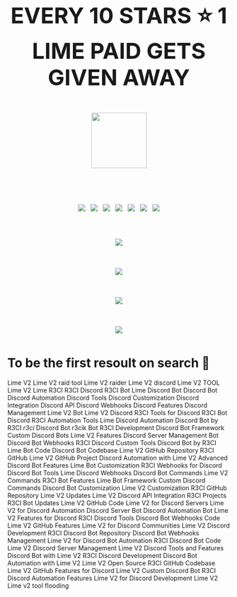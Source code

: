 <h1 align="center" style="font-size: 50px;">
  EVERY 10 STARS ⭐ 1 LIME PAID GETS GIVEN AWAY
</p>

<p align="center">
  <img src="https://i.imgur.com/ZEaWqeW.png" width="125" height="125">
</p>

<p align="center">
  <img src="https://img.shields.io/github/stars/r3cik/LimeV2-FREE?style=flat-square&color=lightgreen">
  <img src="https://img.shields.io/github/license/r3cik/LimeV2-FREE?style=flat-square&color=lightgreen">
  <img src="https://img.shields.io/github/issues/r3cik/LimeV2-FREE?style=flat-square&color=lightgreen">
  <img src="https://img.shields.io/github/v/release/r3cik/LimeV2-FREE?style=flat-square&color=lightgreen">
  <img src="https://img.shields.io/github/release-date/r3cik/LimeV2-FREE?style=flat-square&color=lightgreen">
  <img src="https://img.shields.io/github/downloads/r3cik/LimeV2-FREE/total?style=flat-square&color=lightgreen">
  <img src="https://img.shields.io/badge/CLICKME-90EE90?style=flat-square&logo=Youtube&label=Tutorial&cacheSeconds=5&link=https%3A%2F%2Fwww.youtube.com%2Fwatch%3Fv%3DJEpa3RBnn_I">
</p>

<p align="center">
  <img src="https://visit-counter.vercel.app/counter.png?page=https%3A%2F%2Fgithub.com%2Fr3cik%2FLimeV2-FREE&s=40&c=00ff00&bg=00000000&no=1&ff=linebeam&tb=Visits+%3E%3E+&ta=">
</p>

<p align="center">
  <img src="https://r2.e-z.host/7c8e3bed-9eb6-4d91-a340-ae01365df446/z8im49o6.png">
</p>

<p align="center">
  <picture>
   <img src="https://api.star-history.com/svg?repos=r3cik/LimeV2-FREE&type=Timeline&theme=dark">
  </picture>
</p>

<p align="center">
  <img src="https://repobeats.axiom.co/api/embed/7232d447ed6dde455115c8267fbc4a0282736ca7.svg">
</p>

# To be the first resoult on search 🙏
Lime V2 
Lime V2 raid tool
Lime V2 raider
Lime V2 discord
Lime V2 TOOL
Lime V2
Lime
R3CI
R3CI Discord
R3CI Bot
Lime Discord Bot
Discord Bot
Discord Automation
Discord Tools
Discord Customization
Discord Integration
Discord API
Discord Webhooks
Discord Features
Discord Management
Lime V2 Bot
Lime V2 Discord
R3CI Tools for Discord
R3CI Bot Discord
R3CI Automation Tools
Lime Discord Automation
Discord Bot by R3CI
_r3ci_ Discord Bot
r3cik Bot
R3CI Development
Discord Bot Framework
Custom Discord Bots
Lime V2 Features
Discord Server Management Bot
Discord Bot Webhooks
R3CI Discord Custom Tools
Discord Bot by R3CI
Lime Bot Code
Discord Bot Codebase
Lime V2 GitHub Repository
R3CI GitHub
Lime V2 GitHub Project
Discord Automation with Lime V2
Advanced Discord Bot Features
Lime Bot Customization
R3CI Webhooks for Discord
Discord Bot Tools
Lime Discord Webhooks
Discord Bot Commands
Lime V2 Commands
R3CI Bot Features
Lime Bot Framework
Custom Discord Commands
Discord Bot Customization
Lime V2 Customization
R3CI GitHub Repository
Lime V2 Updates
Lime V2 Discord API Integration
R3CI Projects
R3CI Bot Updates
Lime V2 GitHub Code
Lime V2 for Discord Servers
Lime V2 for Discord Automation
Discord Server Bot
Discord Automation Bot
Lime V2 Features for Discord
R3CI Discord Tools
Discord Bot Webhooks Code
Lime V2 GitHub Features
Lime V2 for Discord Communities
Lime V2 Discord Development
R3CI Discord Bot Repository
Discord Bot Webhooks Management
Lime V2 for Discord Bot Automation
R3CI Discord Bot Code
Lime V2 Discord Server Management
Lime V2 Discord Tools and Features
Discord Bot with Lime V2
R3CI Discord Development
Discord Bot Automation with Lime V2
Lime V2 Open Source
R3CI GitHub Codebase
Lime V2 GitHub Features for Discord
Lime V2 Custom Discord Bot
R3CI Discord Automation Features
Lime V2 for Discord Development
Lime V2
Lime v2 tool
flooding
